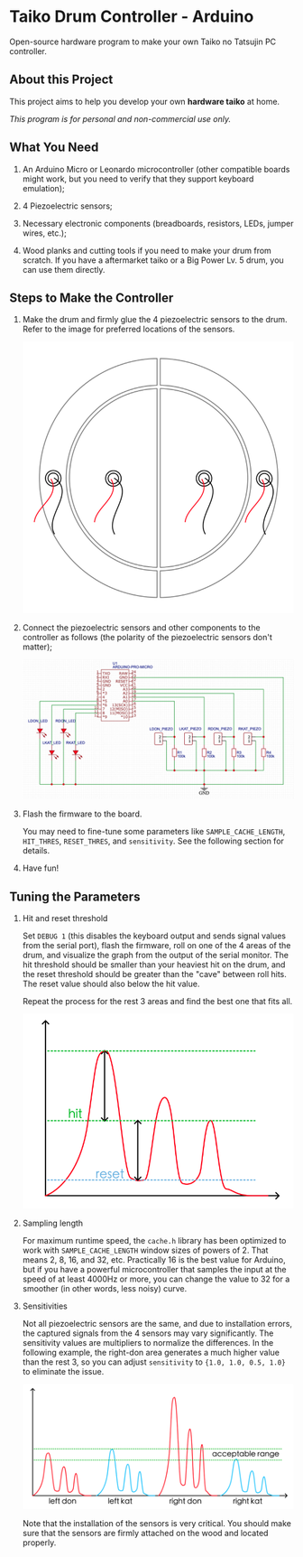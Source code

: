 # Taiko Drum Controller - Arduino

Open-source hardware program to make your own Taiko no Tatsujin PC controller.

## About this Project

This project aims to help you develop your own **hardware taiko** at home.

*This program is for personal and non-commercial use only.*

## What You Need

1. An Arduino Micro or Leonardo microcontroller (other compatible boards might work, but you need to verify that they support keyboard emulation);
   
2. 4 Piezoelectric sensors;
   
3. Necessary electronic components (breadboards, resistors, LEDs, jumper wires, etc.);
   
4. Wood planks and cutting tools if you need to make your drum from scratch. If you have a aftermarket taiko or a Big Power Lv. 5 drum, you can use them directly.

## Steps to Make the Controller

1. Make the drum and firmly glue the 4 piezoelectric sensors to the drum. Refer to the image for preferred locations of the sensors.
   
   ![Controller scheme](./images/piezo_locations.png)

2. Connect the piezoelectric sensors and other components to the controller as follows (the polarity of the piezoelectric sensors don't matter);
   
   ![Controller scheme](./images/scheme.png)

3. Flash the firmware to the board.
   
   You may need to fine-tune some parameters like `SAMPLE_CACHE_LENGTH`, `HIT_THRES`, `RESET_THRES`, and `sensitivity`. See the following section for details. 

4. Have fun!

## Tuning the Parameters

1. Hit and reset threshold
   
   Set `DEBUG 1` (this disables the keyboard output and sends signal values from the serial port), flash the firmware, roll on one of the 4 areas of the drum, and visualize the graph from the output of the serial monitor. The hit threshold should be smaller than your heaviest hit on the drum, and the reset threshold should be greater than the "cave" between roll hits. The reset value should also below the hit value.
   
   Repeat the process for the rest 3 areas and find the best one that fits all.

   ![Controller scheme](./images/tune_hit_reset.png)

2. Sampling length
   
   For maximum runtime speed, the `cache.h` library has been optimized to work with `SAMPLE_CACHE_LENGTH` window sizes of powers of 2. That means 2, 8, 16, and 32, etc. Practically 16 is the best value for Arduino, but if you have a powerful microcontroller that samples the input at the speed of at least 4000Hz or more, you can change the value to 32 for a smoother (in other words, less noisy) curve.

3. Sensitivities
   
   Not all piezoelectric sensors are the same, and due to installation errors, the captured signals from the 4 sensors may vary significantly. The sensitivity values are multipliers to normalize the differences. In the following example, the right-don area generates a much higher value than the rest 3, so you can adjust `sensitivity` to `{1.0, 1.0, 0.5, 1.0}` to eliminate the issue.

   ![Controller scheme](./images/tune_sensitivities.png)

   Note that the installation of the sensors is very critical. You should make sure that the sensors are firmly attached on the wood and located properly.